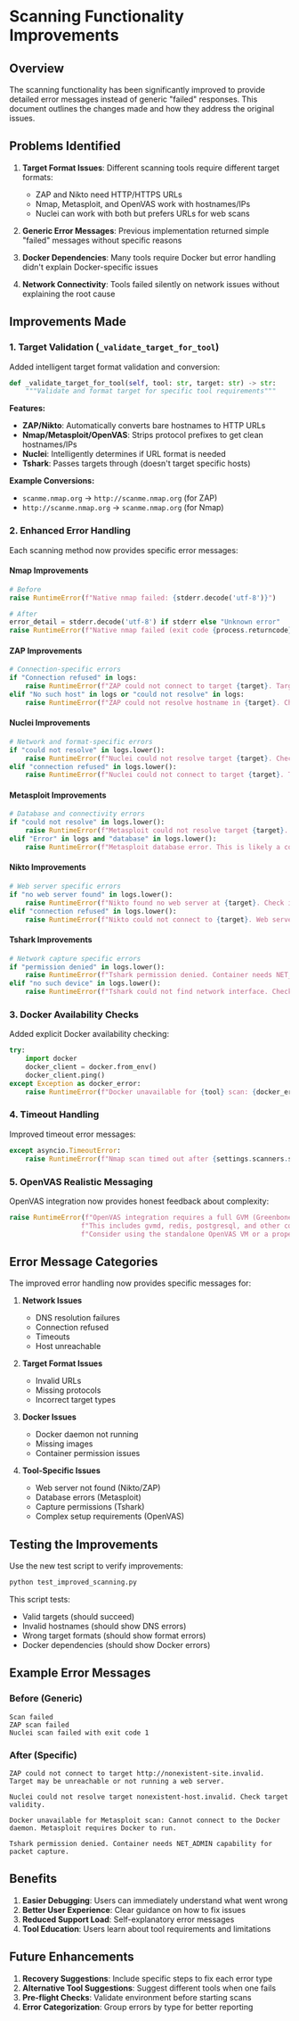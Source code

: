 # Scanning Functionality Improvements

## Overview
The scanning functionality has been significantly improved to provide detailed error messages instead of generic "failed" responses. This document outlines the changes made and how they address the original issues.

## Problems Identified

1. **Target Format Issues**: Different scanning tools require different target formats:
   - ZAP and Nikto need HTTP/HTTPS URLs
   - Nmap, Metasploit, and OpenVAS work with hostnames/IPs
   - Nuclei can work with both but prefers URLs for web scans

2. **Generic Error Messages**: Previous implementation returned simple "failed" messages without specific reasons

3. **Docker Dependencies**: Many tools require Docker but error handling didn't explain Docker-specific issues

4. **Network Connectivity**: Tools failed silently on network issues without explaining the root cause

## Improvements Made

### 1. Target Validation (`_validate_target_for_tool`)

Added intelligent target format validation and conversion:

```python
def _validate_target_for_tool(self, tool: str, target: str) -> str:
    """Validate and format target for specific tool requirements"""
```

**Features:**
- **ZAP/Nikto**: Automatically converts bare hostnames to HTTP URLs
- **Nmap/Metasploit/OpenVAS**: Strips protocol prefixes to get clean hostnames/IPs
- **Nuclei**: Intelligently determines if URL format is needed
- **Tshark**: Passes targets through (doesn't target specific hosts)

**Example Conversions:**
- `scanme.nmap.org` → `http://scanme.nmap.org` (for ZAP)
- `http://scanme.nmap.org` → `scanme.nmap.org` (for Nmap)

### 2. Enhanced Error Handling

Each scanning method now provides specific error messages:

#### Nmap Improvements
```python
# Before
raise RuntimeError(f"Native nmap failed: {stderr.decode('utf-8')}")

# After  
error_detail = stderr.decode('utf-8') if stderr else "Unknown error"
raise RuntimeError(f"Native nmap failed (exit code {process.returncode}): {error_detail}")
```

#### ZAP Improvements
```python
# Connection-specific errors
if "Connection refused" in logs:
    raise RuntimeError(f"ZAP could not connect to target {target}. Target may be unreachable or not running a web server.")
elif "No such host" in logs or "could not resolve" in logs:
    raise RuntimeError(f"ZAP could not resolve hostname in {target}. Check target URL validity.")
```

#### Nuclei Improvements
```python
# Network and format-specific errors
if "could not resolve" in logs.lower():
    raise RuntimeError(f"Nuclei could not resolve target {target}. Check target validity.")
elif "connection refused" in logs.lower():
    raise RuntimeError(f"Nuclei could not connect to target {target}. Target may be unreachable.")
```

#### Metasploit Improvements
```python
# Database and connectivity errors
if "could not resolve" in logs.lower():
    raise RuntimeError(f"Metasploit could not resolve target {target}. Check target validity.")
elif "Error" in logs and "database" in logs.lower():
    raise RuntimeError(f"Metasploit database error. This is likely a container configuration issue.")
```

#### Nikto Improvements
```python
# Web server specific errors
if "no web server found" in logs.lower():
    raise RuntimeError(f"Nikto found no web server at {target}. Check if target is running a web service.")
elif "connection refused" in logs.lower():
    raise RuntimeError(f"Nikto could not connect to {target}. Web server may not be running.")
```

#### Tshark Improvements
```python
# Network capture specific errors
if "permission denied" in logs.lower():
    raise RuntimeError(f"Tshark permission denied. Container needs NET_ADMIN capability for packet capture.")
elif "no such device" in logs.lower():
    raise RuntimeError(f"Tshark could not find network interface. Check Docker network configuration.")
```

### 3. Docker Availability Checks

Added explicit Docker availability checking:

```python
try:
    import docker
    docker_client = docker.from_env()
    docker_client.ping()
except Exception as docker_error:
    raise RuntimeError(f"Docker unavailable for {tool} scan: {docker_error}. {tool} requires Docker to run.")
```

### 4. Timeout Handling

Improved timeout error messages:

```python
except asyncio.TimeoutError:
    raise RuntimeError(f"Nmap scan timed out after {settings.scanners.scan_timeout} seconds")
```

### 5. OpenVAS Realistic Messaging

OpenVAS integration now provides honest feedback about complexity:

```python
raise RuntimeError(f"OpenVAS integration requires a full GVM (Greenbone Vulnerability Management) stack setup. "
                  f"This includes gvmd, redis, postgresql, and other components. "
                  f"Consider using the standalone OpenVAS VM or a proper GVM installation.")
```

## Error Message Categories

The improved error handling now provides specific messages for:

1. **Network Issues**
   - DNS resolution failures
   - Connection refused
   - Timeouts
   - Host unreachable

2. **Target Format Issues**
   - Invalid URLs
   - Missing protocols
   - Incorrect target types

3. **Docker Issues**
   - Docker daemon not running
   - Missing images
   - Container permission issues

4. **Tool-Specific Issues**
   - Web server not found (Nikto/ZAP)
   - Database errors (Metasploit)
   - Capture permissions (Tshark)
   - Complex setup requirements (OpenVAS)

## Testing the Improvements

Use the new test script to verify improvements:

```bash
python test_improved_scanning.py
```

This script tests:
- Valid targets (should succeed)
- Invalid hostnames (should show DNS errors)
- Wrong target formats (should show format errors)
- Docker dependencies (should show Docker errors)

## Example Error Messages

### Before (Generic)
```
Scan failed
ZAP scan failed
Nuclei scan failed with exit code 1
```

### After (Specific)
```
ZAP could not connect to target http://nonexistent-site.invalid. Target may be unreachable or not running a web server.

Nuclei could not resolve target nonexistent-host.invalid. Check target validity.

Docker unavailable for Metasploit scan: Cannot connect to the Docker daemon. Metasploit requires Docker to run.

Tshark permission denied. Container needs NET_ADMIN capability for packet capture.
```

## Benefits

1. **Easier Debugging**: Users can immediately understand what went wrong
2. **Better User Experience**: Clear guidance on how to fix issues
3. **Reduced Support Load**: Self-explanatory error messages
4. **Tool Education**: Users learn about tool requirements and limitations

## Future Enhancements

1. **Recovery Suggestions**: Include specific steps to fix each error type
2. **Alternative Tool Suggestions**: Suggest different tools when one fails
3. **Pre-flight Checks**: Validate environment before starting scans
4. **Error Categorization**: Group errors by type for better reporting
